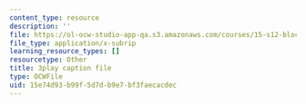 ```yaml
---
content_type: resource
description: ''
file: https://ol-ocw-studio-app-qa.s3.amazonaws.com/courses/15-s12-blockchain-and-money-fall-2018/15e74d93b99f5d7db9e7bf3faecacdec_5auv_xrvoJk.vtt
file_type: application/x-subrip
learning_resource_types: []
resourcetype: Other
title: 3play caption file
type: OCWFile
uid: 15e74d93-b99f-5d7d-b9e7-bf3faecacdec
---
```

